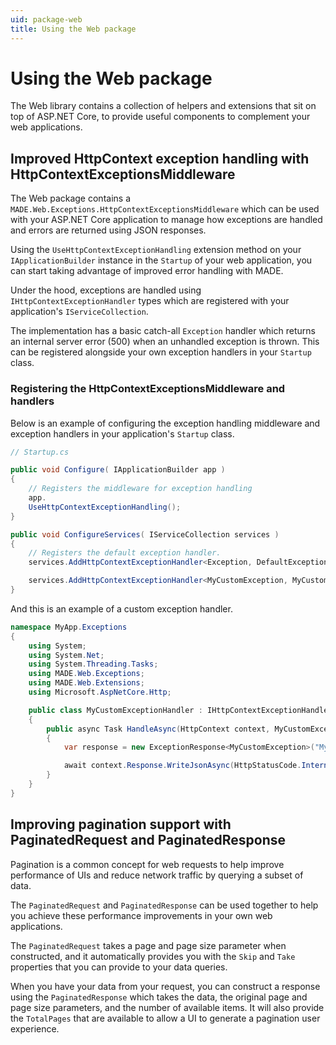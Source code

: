 ```yaml
---
uid: package-web
title: Using the Web package
---
```


# Using the Web package

The Web library contains a collection of helpers and extensions that sit on top of ASP.NET Core, to provide useful components to complement your web applications.

## Improved HttpContext exception handling with HttpContextExceptionsMiddleware

The Web package contains a `MADE.Web.Exceptions.HttpContextExceptionsMiddleware` which can be used with your ASP.NET Core application to manage how exceptions are handled and errors are returned using JSON responses.

Using the `UseHttpContextExceptionHandling` extension method on your `IApplicationBuilder` instance in the `Startup` of your web application, you can start taking advantage of improved error handling with MADE.

Under the hood, exceptions are handled using `IHttpContextExceptionHandler` types which are registered with your application's `IServiceCollection`.

The implementation has a basic catch-all `Exception` handler which returns an internal server error (500) when an unhandled exception is thrown. This can be registered alongside your own exception handlers in your `Startup` class.

### Registering the HttpContextExceptionsMiddleware and handlers

Below is an example of configuring the exception handling middleware and exception handlers in your application's `Startup` class.

```csharp
// Startup.cs

public void Configure( IApplicationBuilder app )
{
    // Registers the middleware for exception handling
    app.
    UseHttpContextExceptionHandling();
}

public void ConfigureServices( IServiceCollection services )
{
    // Registers the default exception handler.
    services.AddHttpContextExceptionHandler<Exception, DefaultExceptionHandler>

    services.AddHttpContextExceptionHandler<MyCustomException, MyCustomExceptionHandler>
}
```

And this is an example of a custom exception handler.

```csharp
namespace MyApp.Exceptions
{
    using System;
    using System.Net;
    using System.Threading.Tasks;
    using MADE.Web.Exceptions;
    using MADE.Web.Extensions;
    using Microsoft.AspNetCore.Http;

    public class MyCustomExceptionHandler : IHttpContextExceptionHandler<MyCustomException>
    {
        public async Task HandleAsync(HttpContext context, MyCustomException exception)
        {
            var response = new ExceptionResponse<MyCustomException>("MyCustomExceptionError", "An error occurred causing my custom exception to be thrown.", exception);

            await context.Response.WriteJsonAsync(HttpStatusCode.InternalServerError, response);
        }
    }
}
```

## Improving pagination support with PaginatedRequest and PaginatedResponse

Pagination is a common concept for web requests to help improve performance of UIs and reduce network traffic by querying a subset of data.

The `PaginatedRequest` and `PaginatedResponse` can be used together to help you achieve these performance improvements in your own web applications.

The `PaginatedRequest` takes a page and page size parameter when constructed, and it automatically provides you with the `Skip` and `Take` properties that you can provide to your data queries.

When you have your data from your request, you can construct a response using the `PaginatedResponse` which takes the data, the original page and page size parameters, and the number of available items. It will also provide the `TotalPages` that are available to allow a UI to generate a pagination user experience.
